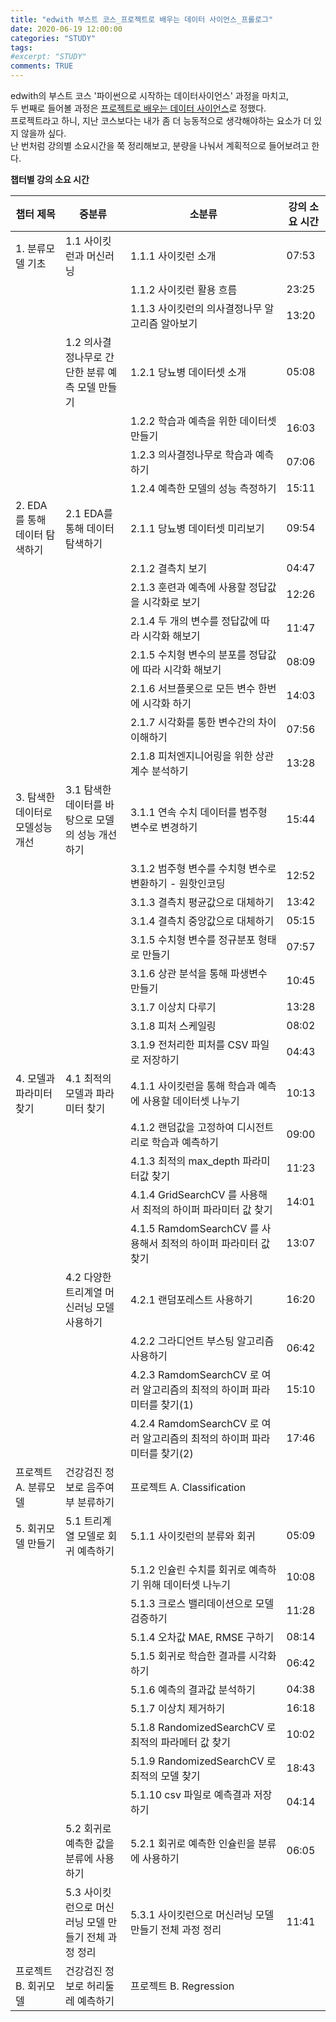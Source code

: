 ```yaml
---
title: "edwith 부스트 코스_프로젝트로 배우는 데이터 사이언스_프롤로그"
date: 2020-06-19 12:00:00
categories: "STUDY"
tags:
#excerpt: "STUDY"
comments: TRUE
---
```


edwith의 부스트 코스 '파이썬으로 시작하는 데이터사이언스' 과정을 마치고,  
두 번째로 들어볼 과정은 [프로젝트로 배우는 데이터 사이언스](https://www.edwith.org/boostcourse-ds-511/joinLectures/28155)로 정했다.  
프로젝트라고 하니, 지난 코스보다는 내가 좀 더 능동적으로 생각해야하는 요소가 더 있지 않을까 싶다.  
난 번처럼 강의별 소요시간을 쭉 정리해보고, 분량을 나눠서 계획적으로 들어보려고 한다.  

**챕터별 강의 소요 시간**  
  
|챕터 제목|중분류|소분류|강의 소요 시간|  
|----|----|----|----|  
|1. 분류모델 기초|1.1 사이킷런과 머신러닝|1.1.1 사이킷런 소개|07:53|
| | |1.1.2 사이킷런 활용 흐름|23:25|
| | |1.1.3 사이킷런의 의사결정나무 알고리즘 알아보기|13:20|
| |1.2 의사결정나무로 간단한 분류 예측 모델 만들기|1.2.1 당뇨병 데이터셋 소개|05:08| 
| | |1.2.2 학습과 예측을 위한 데이터셋 만들기|16:03|
| | |1.2.3 의사결정나무로 학습과 예측하기|07:06|
| | |1.2.4 예측한 모델의 성능 측정하기|15:11|
|2. EDA를 통해 데이터 탐색하기|2.1 EDA를 통해 데이터 탐색하기|2.1.1 당뇨병 데이터셋 미리보기|09:54|
| | |2.1.2 결측치 보기|04:47|
| | |2.1.3 훈련과 예측에 사용할 정답값을 시각화로 보기|12:26|
| | |2.1.4 두 개의 변수를 정답값에 따라 시각화 해보기|11:47|
| | |2.1.5 수치형 변수의 분포를 정답값에 따라 시각화 해보기|08:09|
| | |2.1.6 서브플롯으로 모든 변수 한번에 시각화 하기|14:03|
| | |2.1.7 시각화를 통한 변수간의 차이 이해하기|07:56|
| | |2.1.8 피처엔지니어링을 위한 상관 계수 분석하기|13:28|
|3. 탐색한 데이터로 모델성능 개선|3.1 탐색한 데이터를 바탕으로 모델의 성능 개선하기|3.1.1 연속 수치 데이터를 범주형 변수로 변경하기|15:44|
| | |3.1.2 범주형 변수를 수치형 변수로 변환하기 - 원핫인코딩|12:52|
| | |3.1.3 결측치 평균값으로 대체하기|13:42|
| | |3.1.4 결측치 중앙값으로 대체하기|05:15|
| | |3.1.5 수치형 변수를 정규분포 형태로 만들기|07:57|
| | |3.1.6 상관 분석을 통해 파생변수 만들기|10:45|
| | |3.1.7 이상치 다루기|13:28|
| | |3.1.8 피처 스케일링|08:02|
| | |3.1.9 전처리한 피처를 CSV 파일로 저장하기|04:43|
|4. 모델과 파라미터 찾기|4.1 최적의 모델과 파라미터 찾기|4.1.1 사이킷런을 통해 학습과 예측에 사용할 데이터셋 나누기|10:13|
| | |4.1.2 랜덤값을 고정하여 디시전트리로 학습과 예측하기|09:00|
| | |4.1.3 최적의 max_depth 파라미터값 찾기|11:23
| | |4.1.4 GridSearchCV 를 사용해서 최적의 하이퍼 파라미터 값 찾기|14:01|
| | |4.1.5 RamdomSearchCV 를 사용해서 최적의 하이퍼 파라미터 값 찾기|13:07|
| |4.2 다양한 트리계열 머신러닝 모델 사용하기|4.2.1 랜덤포레스트 사용하기|16:20|
| | |4.2.2 그라디언트 부스팅 알고리즘 사용하기|06:42|
| | |4.2.3 RamdomSearchCV 로 여러 알고리즘의 최적의 하이퍼 파라미터를 찾기(1)|15:10|
| | |4.2.4 RamdomSearchCV 로 여러 알고리즘의 최적의 하이퍼 파라미터를 찾기(2)|17:46|
|프로젝트A. 분류모델|건강검진 정보로 음주여부 분류하기|프로젝트 A. Classification|
|5. 회귀모델 만들기|5.1 트리계열 모델로 회귀 예측하기|5.1.1 사이킷런의 분류와 회귀|05:09|
| | |5.1.2 인슐린 수치를 회귀로 예측하기 위해 데이터셋 나누기|10:08|
| | |5.1.3 크로스 밸리데이션으로 모델 검증하기|11:28|
| | |5.1.4 오차값 MAE, RMSE 구하기|08:14|
| | |5.1.5 회귀로 학습한 결과를 시각화 하기|06:42|
| | |5.1.6 예측의 결과값 분석하기|04:38|
| | |5.1.7 이상치 제거하기|16:18|
| | |5.1.8 RandomizedSearchCV 로 최적의 파라메터 값 찾기|10:02|
| | |5.1.9 RandomizedSearchCV 로 최적의 모델 찾기|18:43|
| | |5.1.10 csv 파일로 예측결과 저장하기|04:14|
| |5.2 회귀로 예측한 값을 분류에 사용하기|5.2.1 회귀로 예측한 인슐린을 분류에 사용하기|06:05|
| |5.3 사이킷런으로 머신러닝 모델 만들기 전체 과정 정리|5.3.1 사이킷런으로 머신러닝 모델 만들기 전체 과정 정리|11:41|
|프로젝트B. 회귀모델|건강검진 정보로 허리둘레 예측하기|프로젝트 B. Regression|
